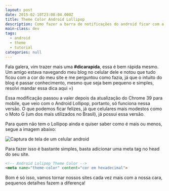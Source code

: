 ```yaml
---
layout: post
date: 2015-02-10T23:08:04.000Z
title: Theme Color Android Lollipop
description: Como fazer a barra de notificações do android ficar com a cor do seu site.
main-class: dev
tags:
  - android
  - theme
  - tutorial
categories: null
---
```


Fala galera, vim trazer mais uma **#dicarapida**, essa é bem rápida mesmo. Um amigo estava navegando meu blog no celular dele e notou que tudo ficou com a cor do meu site e me perguntou como fazia, já que o intuito do blog é passar conhecimento, mesmo que seja bem pequeno e simples, resolvi mandar essa dica aqui =)

Essa modificação passou a valer depois da atualização do Chrome 39 para mobile, que veio com o Android Lollipop, portanto, só funciona nessa versão. O que podemos ficar felizes, já que celulares mais modestos como o Moto G (um dos mais utilizados no Brasil), já possui essa versão.

Para quem não tem o Lollipop ainda e quiser saber como é mais ou menos, segue a imagem abaixo:

![Captura de tela de um celular android](/assets/img/theme-color/theme-color.jpg)

Para fazer isso é bastante simples, basta adicionar uma meta tag no head do seu site.

```html
<!-- Android Lolipop Theme Color -->
<meta name="theme-color" content="cor em hexadecimal">
```

Bom é só isso, vamos tornar nossos sites cada vez mais com a nossa cara, pequenos detalhes fazem a diferença!
